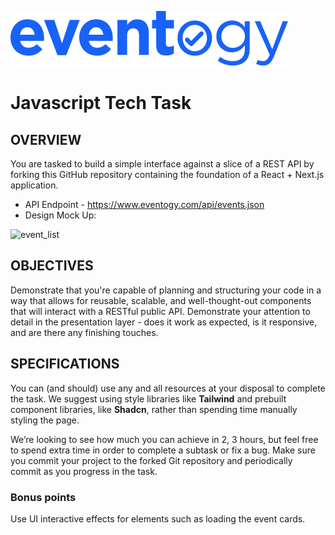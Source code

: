 ![image](/public/eventogy-logo.svg)

# Javascript Tech Task

## OVERVIEW

You are tasked to build a simple interface against a slice of a REST API by forking this GitHub repository containing the foundation of a React + Next.js application.

- API Endpoint - https://www.eventogy.com/api/events.json
- Design Mock Up:

![event_list](https://github.com/Eventogy/eventogy-frontend-static/assets/95762760/4c6aa659-7864-4649-9b0b-4755fc7862bf)

## OBJECTIVES

Demonstrate that you're capable of planning and structuring your code in a way that allows for reusable, scalable, and well-thought-out components that will interact with a RESTful public API.
Demonstrate your attention to detail in the presentation layer - does it work as expected, is it responsive, and are there any finishing touches.

## SPECIFICATIONS

You can (and should) use any and all resources at your disposal to complete the task. We suggest using style libraries like **Tailwind** and prebuilt component libraries, like **Shadcn**, rather than spending time manually styling the page.

We’re looking to see how much you can achieve in 2, 3 hours, but feel free to spend extra time in order to complete a subtask or fix a bug. Make sure you commit your project to the forked Git repository and periodically commit as you progress in the task.

### Bonus points

Use UI interactive effects for elements such as loading the event cards.
